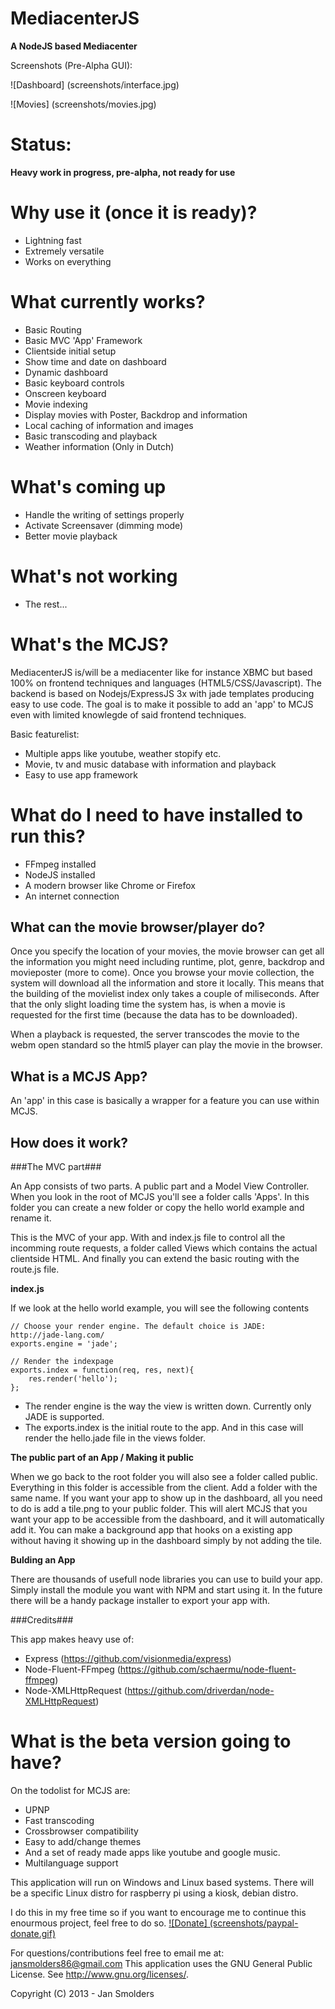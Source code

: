 MediacenterJS
=============

__A NodeJS based Mediacenter__

Screenshots (Pre-Alpha GUI): 

![Dashboard] (screenshots/interface.jpg)

![Movies] (screenshots/movies.jpg)

Status: 
=======

__Heavy work in progress, pre-alpha, not ready for use__

Why use it (once it is ready)?
===========
* Lightning fast
* Extremely versatile
* Works on everything
		
What currently works?
===========

* Basic Routing
* Basic MVC 'App' Framework
* Clientside initial setup
* Show time and date on dashboard
* Dynamic dashboard
* Basic keyboard controls
* Onscreen keyboard
* Movie indexing
* Display movies with Poster, Backdrop and information 
* Local caching of information and images
* Basic transcoding and playback
* Weather information (Only in Dutch)

What's coming up
=================

* Handle the writing of settings properly
* Activate Screensaver (dimming mode)
* Better movie playback

What's not working
==================

* The rest...

What's the MCJS?
=========================

MediacenterJS is/will be a mediacenter like for instance XBMC but based 100% on frontend techniques and languages (HTML5/CSS/Javascript).
The backend is based on Nodejs/ExpressJS 3x with jade templates producing easy to use code. 
The goal is to make it possible to add an 'app' to MCJS even with limited knowlegde of said frontend techniques. 

Basic featurelist:

* Multiple apps like youtube, weather stopify etc.
* Movie, tv and music database with information and playback
* Easy to use app framework

What do I need to have installed to run this? 
==========================

* FFmpeg installed
* NodeJS installed
* A modern browser like Chrome or Firefox
* An internet connection

What can the movie browser/player do? 
-------------

Once you specify the location of your movies, the movie browser can get all the information you might need including runtime, plot, genre, backdrop and movieposter (more to come). 
Once you browse your movie collection, the system will download all the information and store it locally. This means that the building of the movielist index only takes a couple of miliseconds.
After that the only slight loading time the system has, is when a movie is requested for the first time (because the data has to be downloaded).

When a playback is requested, the server transcodes the movie to the webm open standard so the html5 player can play the movie in the browser.

What is a MCJS App? 
-------------

An 'app' in this case is basically a wrapper for a feature you can use within MCJS.

How does it work?
-------------

###The MVC part###

An App consists of two parts. A public part and a Model View Controller. When you look in the root of MCJS you'll see a folder calls 'Apps'. 
In this folder you can create a new folder or copy the hello world example and rename it.

This is the MVC of your app. With and index.js file to control all the incomming route requests, a folder called Views which contains the actual clientside HTML. 
And finally you can extend the basic routing with the route.js file.

__index.js__

If we look at the hello world example, you will see the following contents

	// Choose your render engine. The default choice is JADE:  http://jade-lang.com/
	exports.engine = 'jade';

	// Render the indexpage
	exports.index = function(req, res, next){
		res.render('hello');
	};
	
* The render engine is the way the view is written down. Currently only JADE is supported.
* The exports.index is the initial route to the app. And in this case will render the hello.jade file in the views folder.

__The public part of an App / Making it public__

When we go back to the root folder you will also see a folder called public. Everything in this folder is accessible from the client. Add a folder with the same name. 
If you want your app to show up in the dashboard, all you need to do is add a tile.png to your public folder. This will alert MCJS that you want your app to be accessible from the dashboard, and it will automatically add it.
You can make a background app that hooks on a existing app without having it showing up in the dashboard simply by not adding the tile.

__Bulding an App__

There are thousands of usefull node libraries you can use to build your app. Simply install the module you want with NPM and start using it. 
In the future there will be a handy package installer to export your app with. 

###Credits###

This app makes heavy use of:

* Express (https://github.com/visionmedia/express)
* Node-Fluent-FFmpeg (https://github.com/schaermu/node-fluent-ffmpeg)
* Node-XMLHttpRequest (https://github.com/driverdan/node-XMLHttpRequest)


What is the beta version going to have?
=======================================

On the todolist for MCJS are:
* UPNP
* Fast transcoding 
* Crossbrowser compatibility
* Easy to add/change themes
* And a set of ready made apps like youtube and google music.
* Multilanguage support

This application will run on Windows and Linux based systems. 
There will be a specific Linux distro for raspberry pi using a kiosk, debian distro.

I do this in my free time so if you want to encourage me to continue this enourmous project, feel free to do so.
[![Donate] (screenshots/paypal-donate.gif)](https://www.paypal.com/cgi-bin/webscr?cmd=_s-xclick&hosted_button_id=DHV3M4SST8C5L)

For questions/contributions feel free to email me at: jansmolders86@gmail.com
This application uses the GNU General Public License. See <http://www.gnu.org/licenses/>.

Copyright (C) 2013 - Jan Smolders
